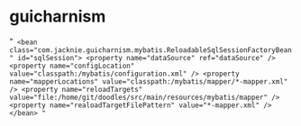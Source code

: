 # guicharnism

"`
<bean class="com.jacknie.guicharnism.mybatis.ReloadableSqlSessionFactoryBean" id="sqlSession">
	<property name="dataSource" ref="dataSource" />
	<property name="configLocation" value="classpath:/mybatis/configuration.xml" />
	<property name="mapperLocations" value="classpath:/mybatis/mapper/*-mapper.xml" />
    	<property name="reloadTargets" value="file:/home/git/doodles/src/main/resources/mybatis/mapper" />
	<property name="realoadTargetFilePattern" value="*-mapper.xml" />
</bean>
"`
